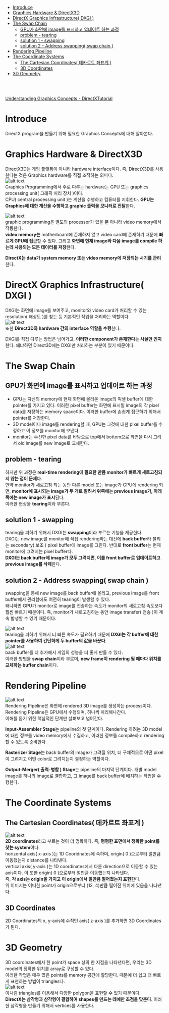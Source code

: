 - [Introduce](#introduce)
- [Graphics Hardware \& DirectX3D](#graphics-hardware--directx3d)
- [DirectX Graphics Infrastructure( DXGI )](#directx-graphics-infrastructure-dxgi-)
- [The Swap Chain](#the-swap-chain)
  - [GPU가 화면에 image를 표시하고 업데이트 하는 과정](#gpu가-화면에-image를-표시하고-업데이트-하는-과정)
  - [problem - tearing](#problem---tearing)
  - [solution 1 - swapping](#solution-1---swapping)
  - [solution 2 - Address swapping( swap chain )](#solution-2---address-swapping-swap-chain-)
- [Rendering Pipeline](#rendering-pipeline)
- [The Coordinate Systems](#the-coordinate-systems)
  - [The Cartesian Coordinates( 데카르트 좌표계 )](#the-cartesian-coordinates-데카르트-좌표계-)
  - [3D Coordinates](#3d-coordinates)
- [3D Geometry](#3d-geometry)

<br><br>

[Understanding Graphics Concepts - DirectXTutorial](http://www.directxtutorial.com/Lesson.aspx?lessonid=11-4-1)   

# Introduce
DirectX program을 만들기 위해 필요한 Graphics Concepts에 대해 알아본다.   

# Graphics Hardware & DirectX3D
DirectX3D는 게임 플랫폼이 아니라 hardware interface이다. 즉, DirectX3D를 사용한다는 것은 Graphics hardware를 직접 조작하는 의미다.   
![alt text](Images/GraphicsConcepts/CPU_GPU.png)   
Graphics Programming에서 주로 다루는 hardware는 GPU 또는 graphics processing unit( 그래픽 처리 장치 )이다.   
CPU( central processing unit )는 계산을 수행하고 컴퓨터를 지휘한다. **GPU는 Graphics에 대한 계산을 수행하고 graphic 출력을 모니터로 전달**한다.   

![alt text](Images/GraphicsConcepts/CPU_GPUSeparateMemory.png)   
graphic programming은 별도의 processor가 있을 뿐 아니라 video memory에서 작동한다.   
**video memory는** motherboard에 존재하지 않고 video card에 존재하기 때문에 **빠르게 GPU에 접근**할 수 있다. 그리고 **화면에 현재 image와 다음 image를 compile 하는데 사용되는 모든 데이터를 저장**한다.   

**DirectX는 data가 system memory 또는 video memory에 저장되는 시기를 관리**한다.   

# DirectX Graphics Infrastructure( DXGI )
DXGI는 화면에 image를 보여주고, monitor와 video card가 처리할 수 있는 resolution( 해상도 )를 찾는 등 기본적인 작업을 처리하는 역할이다.   
![alt text](Images/GraphicsConcepts/DXGI.png)   
또한 **Direct3D와 hardware 간의 interface 역할을 수행**한다.   

DXGI를 직접 다루는 방법은 넘어가고, **이러한 component가 존재한다는 사실만 인지**한다. 왜냐하면 Direct3D에는 DXGI만 처리하는 부분이 있기 때문이다.   

# The Swap Chain
## GPU가 화면에 image를 표시하고 업데이트 하는 과정
- GPU는 자신의 memory에 현재 화면에 올라온 image의 픽셀 buffer에 대한 pointer를 가지고 있다. 이러한 pixel buffer는 화면에 표시될 image의 각 pixel data를 저장하는 memory space이다. 이러한 buffer에 손쉽게 접근하기 위해서 pointer를 저장한다.
- 3D model이나 image를 rendering할 때, GPU는 그것에 대한 pixel buffer를 수정하고 이 정보를 monitor에 보낸다.
- monitor는 수신한 pixel data를 바탕으로 top에서 bottom으로 화면을 다시 그려서 old image를 new image로 교체한다.

## problem - tearing
하지만 위 과정은 **real-time rendering에 필요한 만큼 monitor가 빠르게 새로고침되지 않는 점이 문제**다.   
만약 monitor가 새로고침 되는 동안 다른 model 또는 image가 GPU에 rendering 되면, **monitor에 표시되는 image가 두 개로 잘려서 위쪽에는 previous image가, 아래쪽에는 new image가 표시**된다.   
이러한 현상을 **tearing**이라 부른다.   

## solution 1 - swapping
tearing을 피하기 위해서 DXGI는 **swapping**이라 부르는 기능을 제공한다.   
DXGI는 new image를 monitor에 직접 rendering하는 대신에 **back buffer**라 불리는 secondary( 보조 ) pixel buffer에 image를 그린다. 반대로 **front buffer**는 현재 monitor에 그려지는 pixel buffer다.   
**DXGI는 back buffer에 image가 모두 그려지면, 이를 front buffer로 업데이트하고 previous image를 삭제**한다.   

## solution 2 - Address swapping( swap chain )
swapping을 통해 new image를 back buffer에 올리고, previous image를 front buffer에서 관리함에도 여전히 tearing이 발생할 수 있다.   
왜냐하면 GPU가 monitor로 image를 전송하는 속도가 monitor의 새로고침 속도보다 훨씬 빠르기 때문이다. 즉, monitor가 새로고침하는 동안 image transfer( 전송 )이 계속 발생할 수 있기 때문이다.   

![alt text](Images/GraphicsConcepts/AddressSwapInstantly.png)   
tearing을 피하기 위해서 더 빠른 속도가 필요하기 때문에 **DXGI는 각 buffer에 대한 pointer를 사용하여 간단하게 두 buffer의 값을 바꾼다**.   
![alt text](Images/GraphicsConcepts/MultipleBackBuffer.png)   
back buffer를 더 추가해서 게임의 성능을 더 좋게 만들 수 있다.   
이러한 방법을 **swap chain**이라 부르며, **new frame이 rendering 될 때마다 위치를 교체하는 buffer chain**이다.   

# Rendering Pipeline
![alt text](Images/GraphicsConcepts/RenderingPipeline.png)   
Rendering Pipeline은 화면에 rendered 3D image를 생성하는 process이다. Rendering Pipeline은 GPU에서 수행되며, 하나씩 처리해나간다.   
이해를 돕기 위한 핵심적인 단계만 살펴보고 넘어간다.   

**Input-Assembler Stage**는 pipeline의 첫 단계이다. Rendering 하려는 3D model에 대한 정보를 video memory에서 수집하고, 이러한 정보를 compile하고 rendering 할 수 있도록 준비한다.   

**Rasterizer Stage**는 back buffer의 image가 그려질 위치, 더 구체적으로 어떤 pixel이 그려지고 어떤 color로 그려지는지 결정하는 역할이다.   

**Output-Merger( 출력-병합 ) Stage**는 pipeline의 마지막 단계이다. 개별 model image를 하나의 image로 결합하고, 그 image를 back buffer에 배치하는 작업을 수행한다.   

# The Coordinate Systems

## The Cartesian Coordinates( 데카르트 좌표계 )
![alt text](Images/GraphicsConcepts/CartesianCooridnates.png)   
**2D coordinates**라고 부르는 것이 더 명확하다. 즉, **평평한 표면에서 정확한 point를 찾는 system**이다.   
horizontal axis( x-axis )는 1D Cooridnates에 속하며, origin( 0 )으로부터 얼만큼 이동했는지 distance를 나타낸다.   
vertical axis( y-axis )는 1D coordinates에서 다른 direction으로 이동할 수 있는 axis이다. 이 또한 origin( 0 )으로부터 얼만큼 이동했는지 나타낸다.   
즉, **각 axis는 origin을 가지고 이 origin에서 얼만큼 떨어졌는지 표현**한다.   
위 이미지는 어떠한 point가 origin으로부터 (12, 4)만큼 떨어진 위치에 있음을 나타낸다.   

## 3D Coordinates
2D Coordinates의 x, y-axis에 수직인 axis( z-axis )를 추가하면 3D Coordinates가 된다.   

# 3D Geometry
3D coordinates에서 한 point가 space 상의 한 지점을 나타낸다면, 우리는 3D model의 정확한 위치를 array로 구성할 수 있다.   
이러한 작업은 매우 많은 points를 memory 공간에 할당한다. 때문에 더 쉽고 더 빠르게 표현하는 방법이 triangles다.   
![alt text](Images/GraphicsConcepts/TrianglesModel.png)   
이처럼 triangles를 이용해서 다양한 polygon을 표현할 수 있기 때문이다.   
**DirectX는 삼각형과 삼각형이 결합하여 shapes를 만드는 데에만 초점을 맞춘다**. 이러한 삼각형을 만들기 위해서 vertices를 사용한다.   
